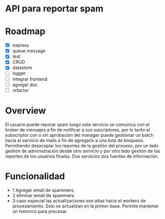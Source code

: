 API para reportar spam
========================

# Roadmap
 - [x] express
 - [x] queue message
 - [x] test
 - [x] CRUD
 - [x] datastore
 - [ ] logger
 - [ ] integrar frontend
 - [ ] agregar doc
 - [ ] refactor

# Overview

El usuario puede reporar spam luego este servicio se comunica con el broker de mensajes a fin de notificar a sus suscriptores, por lo tanto el subscriptor con o sin aprobación del manager puede gestionar un batch hacia el servicio de mails a fin de agregarlo a una lista de bloqueos. Permitiendo desacoplar los reportes de la gestión del proceso, por un lado gestión de administración desde otro servicio y por otro lado gestión de los reportes de los usuarios finales. Dos servicios dos fuentes de información.

# Funcionalidad

- 1 Agregar email de spammers.
- 2 eliminar email de spammers.
- 3 caso especial las actualizaciones son altas hacia el workers de procesamiento. Solo se actualizan en la primer base. Permite mantener un historico para procesar.
